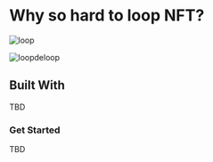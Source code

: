 # Why so hard to loop NFT?

 ![loop](https://media.giphy.com/media/04Iep0V94x01xwExNU/giphy.gif)

 ![loopdeloop]( https://media.giphy.com/media/U4HMECFlvl3W/giphy.gif)


## Built With
TBD

### Get Started
TBD

